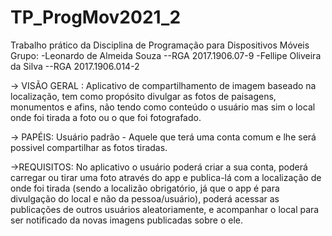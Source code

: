 # TP_ProgMov2021_2
Trabalho prático da Disciplina de Programação para Dispositivos Móveis
Grupo:
-Leonardo de Almeida Souza
--RGA 2017.1906.07-9
-Fellipe Oliveira da Silva
--RGA 2017.1906.014-2

-> VISÃO GERAL :
Aplicativo de compartilhamento de imagem baseado na localização, tem como propósito divulgar as fotos de paisagens, monumentos e afins, não tendo como conteúdo o usuário mas sim o
local onde foi tirada a foto ou o que foi fotografado.

-> PAPÉIS:
Usuário padrão - Aquele que terá uma conta comum e lhe será possivel compartilhar as fotos tiradas.

->REQUISITOS:
No aplicativo o usuário poderá criar a sua conta, poderá carregar ou tirar uma foto através do app e publica-lá com a localização de onde foi tirada (sendo a localizão
obrigatório, já que o app é para divulgação do local e não da pessoa/usuário), poderá acessar as publicações de outros usuários aleatoriamente, e acompanhar o local para ser notificado da novas imagens publicadas sobre o ele.
